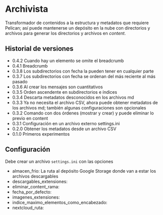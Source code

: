 # Archivista

Transformador de contenidos a la estructura y metadatos que requiere Pelican;
así puede mantenerse un depósito en la nube con directorios y archivos
para generar los directorios y archivos en _content_.

## Historial de versiones

- 0.4.2 Cuando hay un elemento se omite el breadcrumb
- 0.4.1 Breadcrumb
- 0.3.8 Los subdirectorios con fecha la pueden tener en cualquier parte
- 0.3.7 Los subdirectorios con fecha se ordenan del más reciente al más pasado
- 0.3.6 Al crear los mensajes son cuantitativos
- 0.3.5 Orden ascendente en subdirectorios e índices
- 0.3.4 Descarta metadatos desconocidos en los archivos md
- 0.3.3 Ya no necesita el archivo CSV, ahora puede obtener metadatos de los archivos md; también algunas configuraciones son opcionales
- 0.3.2 Comando con dos órdenes (mostrar y crear) y puede eliminar lo previo en content
- 0.3.1 Configuración en un archivo externo settings.ini
- 0.2.0 Obtener los metadatos desde un archivo CSV
- 0.1.0 Primeros experimentos

## Configuración

Debe crear un archivo `settings.ini` con las opciones

- almacen_frio: La ruta al depósito Google Storage donde van a estar los archivos descargables
- descargables_extensiones:
- eliminar_content_rama:
- fecha_por_defecto:
- imagenes_extensiones:
- indice_maximo_elementos_como_encabezado:
- nextcloud_ruta:
